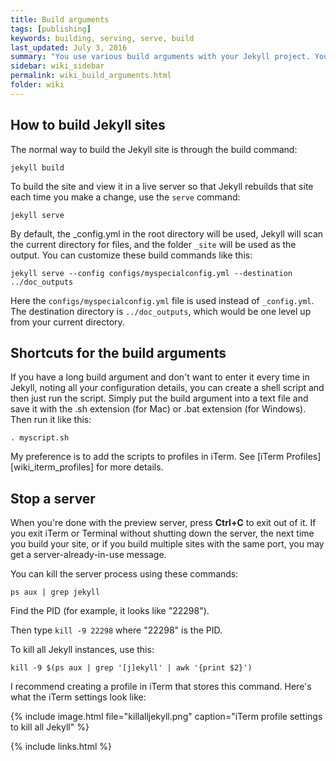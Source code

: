 ```yaml
---
title: Build arguments
tags: [publishing]
keywords: building, serving, serve, build
last_updated: July 3, 2016
summary: "You use various build arguments with your Jekyll project. You can also create shell scripts to act as shortcuts for long build commands. You can store the commands in iTerm as profiles as well."
sidebar: wiki_sidebar
permalink: wiki_build_arguments.html
folder: wiki
---
```


## How to build Jekyll sites

The normal way to build the Jekyll site is through the build command:

```
jekyll build
```

To build the site and view it in a live server so that Jekyll rebuilds that site each time you make a change, use the `serve` command:

```
jekyll serve
```

By default, the \_config.yml in the root directory will be used, Jekyll will scan the current directory for files, and the folder `_site` will be used as the output. You can customize these build commands like this:

```
jekyll serve --config configs/myspecialconfig.yml --destination ../doc_outputs
```

Here the `configs/myspecialconfig.yml` file is used instead of `_config.yml`. The destination directory is `../doc_outputs`, which would be one level up from your current directory.

## Shortcuts for the build arguments

If you have a long build argument and don't want to enter it every time in Jekyll, noting all your configuration details, you can create a shell script and then just run the script. Simply put the build argument into a text file and save it with the .sh extension (for Mac) or .bat extension (for Windows). Then run it like this:

```
. myscript.sh
```

My preference is to add the scripts to profiles in iTerm. See [iTerm Profiles][wiki_iterm_profiles] for more details.

## Stop a server

When you're done with the preview server, press **Ctrl+C** to exit out of it. If you exit iTerm or Terminal without shutting down the server, the next time you build your site, or if you build multiple sites with the same port, you may get a server-already-in-use message.

You can kill the server process using these commands:

```
ps aux | grep jekyll
```

Find the PID (for example, it  looks like "22298").

Then type `kill -9 22298` where "22298" is the PID.

To kill all Jekyll instances, use this:

```
kill -9 $(ps aux | grep '[j]ekyll' | awk '{print $2}')
```

I recommend creating a profile in iTerm that stores this command. Here's what the iTerm settings look like:

{% include image.html file="killalljekyll.png" caption="iTerm profile settings to kill all Jekyll" %}

{% include links.html %}
